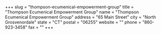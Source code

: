 +++
slug = "thompson-ecumenical-empowerment-group"
title = "Thompson Ecumenical Empowerment Group"
name = "Thompson Ecumenical Empowerment Group"
address = "65 Main Street"
city = "North Grosvenordale"
state = "CT"
postal = "06255"
website = ""
phone = "860-923-3458"
fax = ""
+++
